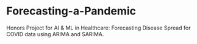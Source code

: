 # Forecasting-a-Pandemic
Honors Project for AI &amp; ML in Healthcare: Forecasting Disease Spread for COVID data using ARIMA and SARIMA.
